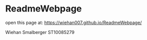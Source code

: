 # ReadmeWebpage

open this page at: https://wiehan007.github.io/ReadmeWebpage/

Wiehan Smalberger ST10085279

